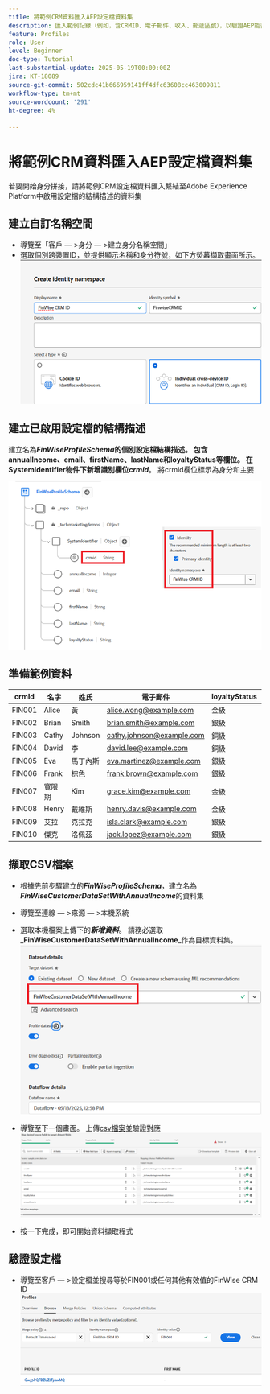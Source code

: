 ```yaml
---
title: 將範例CRM資料匯入AEP設定檔資料集
description: 匯入範例記錄（例如，含CRMID、電子郵件、收入、郵遞區號），以驗證AEP能否根據ECID等共用識別碼，正確地將那些設定檔與匿名Web訪客拼接。
feature: Profiles
role: User
level: Beginner
doc-type: Tutorial
last-substantial-update: 2025-05-19T00:00:00Z
jira: KT-18089
source-git-commit: 502cdc41b666959141ff4dfc63608cc463009811
workflow-type: tm+mt
source-wordcount: '291'
ht-degree: 4%

---
```


# 將範例CRM資料匯入AEP設定檔資料集

若要開始身分拼接，請將範例CRM設定檔資料匯入繫結至Adobe Experience Platform中啟用設定檔的結構描述的資料集

## 建立自訂名稱空間

* 導覽至「客戶 — >身分 — >建立身分名稱空間」
* 選取個別跨裝置ID，並提供顯示名稱和身分符號，如下方熒幕擷取畫面所示。
  ![自訂名稱空間](assets/custom-namespace.png)

## 建立已啟用設定檔的結構描述

建立名為&#x200B;**_FinWiseProfileSchema_**的個別設定檔結構描述。 包含annualIncome、email、firstName、lastName和loyaltyStatus等欄位。
在SystemIdentifier物件下新增識別欄位**_crmid_**。 將crmid欄位標示為身分和主要


![設定檔結構描述](assets/finwise-profile-schema.png)

## 準備範例資料

| crmId | 名字 | 姓氏 | 電子郵件 | loyaltyStatus | 年收入 |
|--------|-----------|----------|---------------------------|---------------|--------------|
| FIN001 | Alice | 黃 | alice.wong@example.com | 金級 | 336104 |
| FIN002 | Brian | Smith | brian.smith@example.com | 銀級 | 191065 |
| FIN003 | Cathy | Johnson | cathy.johnson@example.com | 銅級 | 117015 |
| FIN004 | David | 李 | david.lee@example.com | 銅級 | 61869 |
| FIN005 | Eva | 馬丁內斯 | eva.martinez@example.com | 銀級 | 191371 |
| FIN006 | Frank | 棕色 | frank.brown@example.com | 銀級 | 196132 |
| FIN007 | 寬限期 | Kim | grace.kim@example.com | 金級 | 309851 |
| FIN008 | Henry | 戴維斯 | henry.davis@example.com | 金級 | 318378 |
| FIN009 | 艾拉 | 克拉克 | isla.clark@example.com | 銀級 | 181776 |
| FIN010 | 傑克 | 洛佩茲 | jack.lopez@example.com | 銀級 | 186643 |

## 擷取CSV檔案

* 根據先前步驟建立的&#x200B;**_FinWiseProfileSchema_**，建立名為&#x200B;**_FinWiseCustomerDataSetWithAnnualIncome_**&#x200B;的資料集

* 導覽至連線 — >來源 — >本機系統
* 選取本機檔案上傳下的&#x200B;**_新增資料_**。 請務必選取&#x200B;_**FinWiseCustomerDataSetWithAnnualIncome**_作為目標資料集。
  ![擷取 — csv](assets/ingest-csv-into-dataset.png)
* 導覽至下一個畫面。 上傳[csv檔案](assets/sample_crm_data.csv)並驗證對應
  ![對映](assets/mappings.png)

* 按一下完成，即可開始資料擷取程式

## 驗證設定檔

* 導覽至客戶 — >設定檔並搜尋等於FIN001或任何其他有效值的FinWise CRM ID
  ![驗證設定檔](assets/verify-profiles.png)
